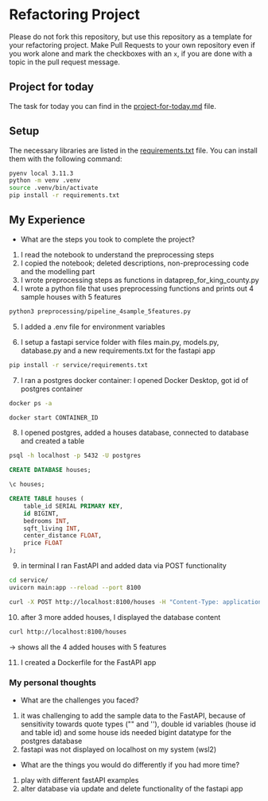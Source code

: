 # Refactoring Project

Please do not fork this repository, but use this repository as a template for your refactoring project. Make Pull Requests to your own repository even if you work alone and mark the checkboxes with an `x`, if you are done with a topic in the pull request message.

## Project for today

The task for today you can find in the [project-for-today.md](./project-for-today.md) file.

## Setup

The necessary libraries are listed in the [requirements.txt](./requirements.txt) file. You can install them with the following command:

```bash
pyenv local 3.11.3
python -m venv .venv
source .venv/bin/activate
pip install -r requirements.txt
```

## My Experience

- What are the steps you took to complete the project?
1.  I read the notebook to understand the preprocessing steps
2. I copied the notebook; deleted descriptions, non-preprocessing code and the modelling part
3. I wrote preprocessing steps as functions in dataprep_for_king_county.py
4. I wrote a python file that uses preprocessing functions and prints out 4 sample houses with 5 features
```bash
python3 preprocessing/pipeline_4sample_5features.py
```
5. I added a .env file for environment variables

6. I setup a fastapi service folder with files main.py, models.py, database.py and a new requirements.txt for the fastapi app

```bash
pip install -r service/requirements.txt
```
7. I ran a postgres docker container: I opened Docker Desktop, got id of postgres container
```bash
docker ps -a
```
```bash
docker start CONTAINER_ID
```
8. I opened postgres, added a houses database, connected to database and created a table
```bash
psql -h localhost -p 5432 -U postgres
```

```SQL
CREATE DATABASE houses;
```
```SQL
\c houses;
```
```SQL
CREATE TABLE houses (
    table_id SERIAL PRIMARY KEY,
    id BIGINT,
    bedrooms INT,
    sqft_living INT,
    center_distance FLOAT,
    price FLOAT
);
```

9. in terminal I ran FastAPI and added data via POST functionality
```bash
cd service/
uvicorn main:app --reload --port 8100
```
```bash
curl -X POST http://localhost:8100/houses -H "Content-Type: application/json" -d '{"id": 4027701265, "bedrooms": 3, "sqft_living": 2920, "center_distance": 15.55402307333386, "price": 480000.0}'
```

10. after 3 more added houses, I displayed the database content

```bash
curl http://localhost:8100/houses
```
-> shows all the 4 added houses with 5 features

11. I created a Dockerfile for the FastAPI app


### My personal thoughts
- What are the challenges you faced?
1. it was challenging to add the sample data to the FastAPI, because of sensitivity towards quote types ("" and ''), double id variables (house id and table id) and some house ids needed bigint datatype for the postgres database
2. fastapi was not displayed on localhost on my system (wsl2)
- What are the things you would do differently if you had more time?
1. play with different fastAPI examples
2. alter database via update and delete functionality of the fastapi app
